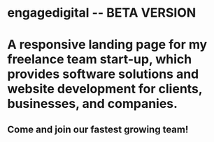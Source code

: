 # engagedigital -- BETA VERSION

<h1>A responsive landing page for my freelance team start-up, which provides software solutions and website development for clients, businesses, and companies. </h1>

<h2>Come and join our fastest growing team!</h2>

